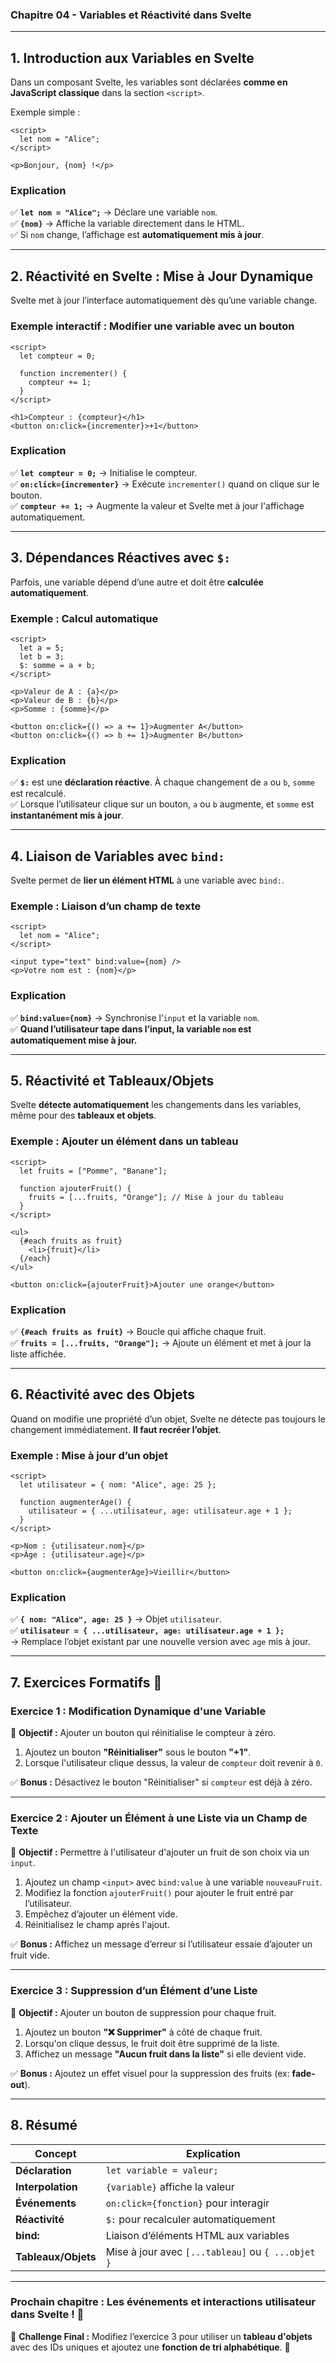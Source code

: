 ### **Chapitre 04 - Variables et Réactivité dans Svelte**  

---

## **1. Introduction aux Variables en Svelte**  

Dans un composant Svelte, les variables sont déclarées **comme en JavaScript classique** dans la section `<script>`.  

Exemple simple :  

```svelte
<script>
  let nom = "Alice";
</script>

<p>Bonjour, {nom} !</p>
```

### **Explication**  
✅ **`let nom = "Alice";`** → Déclare une variable `nom`.  
✅ **`{nom}`** → Affiche la variable directement dans le HTML.  
✅ Si `nom` change, l’affichage est **automatiquement mis à jour**.  

---

## **2. Réactivité en Svelte : Mise à Jour Dynamique**  

Svelte met à jour l’interface automatiquement dès qu’une variable change.  

### **Exemple interactif : Modifier une variable avec un bouton**  

```svelte
<script>
  let compteur = 0;

  function incrementer() {
    compteur += 1;
  }
</script>

<h1>Compteur : {compteur}</h1>
<button on:click={incrementer}>+1</button>
```

### **Explication**  
✅ **`let compteur = 0;`** → Initialise le compteur.  
✅ **`on:click={incrementer}`** → Exécute `incrementer()` quand on clique sur le bouton.  
✅ **`compteur += 1;`** → Augmente la valeur et Svelte met à jour l'affichage automatiquement.  

---

## **3. Dépendances Réactives avec `$:`**  

Parfois, une variable dépend d’une autre et doit être **calculée automatiquement**.  

### **Exemple : Calcul automatique**  
```svelte
<script>
  let a = 5;
  let b = 3;
  $: somme = a + b;
</script>

<p>Valeur de A : {a}</p>
<p>Valeur de B : {b}</p>
<p>Somme : {somme}</p>

<button on:click={() => a += 1}>Augmenter A</button>
<button on:click={() => b += 1}>Augmenter B</button>
```

### **Explication**  
✅ **`$:`** est une **déclaration réactive**. À chaque changement de `a` ou `b`, `somme` est recalculé.  
✅ Lorsque l’utilisateur clique sur un bouton, `a` ou `b` augmente, et `somme` est **instantanément mis à jour**.  

---

## **4. Liaison de Variables avec `bind:`**  

Svelte permet de **lier un élément HTML** à une variable avec `bind:`.  

### **Exemple : Liaison d’un champ de texte**  
```svelte
<script>
  let nom = "Alice";
</script>

<input type="text" bind:value={nom} />
<p>Votre nom est : {nom}</p>
```

### **Explication**  
✅ **`bind:value={nom}`** → Synchronise l’`input` et la variable `nom`.  
✅ **Quand l’utilisateur tape dans l’input, la variable `nom` est automatiquement mise à jour.**  

---

## **5. Réactivité et Tableaux/Objets**  

Svelte **détecte automatiquement** les changements dans les variables, même pour des **tableaux et objets**.  

### **Exemple : Ajouter un élément dans un tableau**  
```svelte
<script>
  let fruits = ["Pomme", "Banane"];

  function ajouterFruit() {
    fruits = [...fruits, "Orange"]; // Mise à jour du tableau
  }
</script>

<ul>
  {#each fruits as fruit}
    <li>{fruit}</li>
  {/each}
</ul>

<button on:click={ajouterFruit}>Ajouter une orange</button>
```

### **Explication**  
✅ **`{#each fruits as fruit}`** → Boucle qui affiche chaque fruit.  
✅ **`fruits = [...fruits, "Orange"];`** → Ajoute un élément et met à jour la liste affichée.  

---

## **6. Réactivité avec des Objets**  

Quand on modifie une propriété d’un objet, Svelte ne détecte pas toujours le changement immédiatement. **Il faut recréer l’objet**.  

### **Exemple : Mise à jour d’un objet**  
```svelte
<script>
  let utilisateur = { nom: "Alice", age: 25 };

  function augmenterAge() {
    utilisateur = { ...utilisateur, age: utilisateur.age + 1 };
  }
</script>

<p>Nom : {utilisateur.nom}</p>
<p>Âge : {utilisateur.age}</p>

<button on:click={augmenterAge}>Vieillir</button>
```

### **Explication**  
✅ **`{ nom: "Alice", age: 25 }`** → Objet `utilisateur`.  
✅ **`utilisateur = { ...utilisateur, age: utilisateur.age + 1 };`**  
→ Remplace l’objet existant par une nouvelle version avec `age` mis à jour.  

---

## **7. Exercices Formatifs** 🎯  

### **Exercice 1 : Modification Dynamique d'une Variable**  
📌 **Objectif :** Ajouter un bouton qui réinitialise le compteur à zéro.  

1. Ajoutez un bouton **"Réinitialiser"** sous le bouton **"+1"**.  
2. Lorsque l'utilisateur clique dessus, la valeur de `compteur` doit revenir à `0`.  

✅ **Bonus :** Désactivez le bouton "Réinitialiser" si `compteur` est déjà à zéro.  

---

### **Exercice 2 : Ajouter un Élément à une Liste via un Champ de Texte**  
📌 **Objectif :** Permettre à l'utilisateur d'ajouter un fruit de son choix via un `input`.  

1. Ajoutez un champ `<input>` avec `bind:value` à une variable `nouveauFruit`.  
2. Modifiez la fonction `ajouterFruit()` pour ajouter le fruit entré par l’utilisateur.  
3. Empêchez d’ajouter un élément vide.  
4. Réinitialisez le champ après l'ajout.  

✅ **Bonus :** Affichez un message d’erreur si l’utilisateur essaie d’ajouter un fruit vide.  

---

### **Exercice 3 : Suppression d’un Élément d’une Liste**  
📌 **Objectif :** Ajouter un bouton de suppression pour chaque fruit.  

1. Ajoutez un bouton **"❌ Supprimer"** à côté de chaque fruit.  
2. Lorsqu'on clique dessus, le fruit doit être supprimé de la liste.  
3. Affichez un message **"Aucun fruit dans la liste"** si elle devient vide.  

✅ **Bonus :** Ajoutez un effet visuel pour la suppression des fruits (ex: **fade-out**).  

---

## **8. Résumé**  

| Concept | Explication |
|---------|------------|
| **Déclaration** | `let variable = valeur;` |
| **Interpolation** | `{variable}` affiche la valeur |
| **Événements** | `on:click={fonction}` pour interagir |
| **Réactivité** | `$:` pour recalculer automatiquement |
| **bind:** | Liaison d’éléments HTML aux variables |
| **Tableaux/Objets** | Mise à jour avec `[...tableau]` ou `{ ...objet }` |

---

### **Prochain chapitre : Les événements et interactions utilisateur dans Svelte !** 🚀  

🎯 **Challenge Final :** Modifiez l’exercice 3 pour utiliser un **tableau d'objets** avec des IDs uniques et ajoutez une **fonction de tri alphabétique**. 🚀
